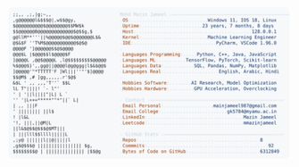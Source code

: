 <picture>
  <source srcset="https://raw.githubusercontent.com/mmazinjameel/mmazinjameel/main/dark_mode.svg?v=1749776026" media="(prefers-color-scheme: dark)">
  <img src="https://raw.githubusercontent.com/mmazinjameel/mmazinjameel/main/light_mode.svg?v=1749776026">
</picture>
